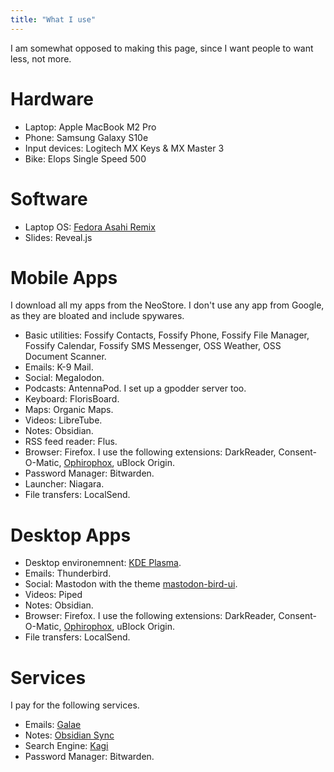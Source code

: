 ```yaml
---
title: "What I use"
---
```


I am somewhat opposed to making this page, since I want people to want less, not more.

# Hardware

- Laptop: Apple MacBook M2 Pro
- Phone: Samsung Galaxy S10e
- Input devices: Logitech MX Keys & MX Master 3
- Bike: Elops Single Speed 500

# Software

- Laptop OS: [Fedora Asahi Remix](https://asahilinux.org/fedora/)
- Slides: Reveal.js

# Mobile Apps

I download all my apps from the NeoStore. I don't use any app from Google, as they are bloated and include spywares.

- Basic utilities: Fossify Contacts, Fossify Phone, Fossify File Manager, Fossify Calendar, Fossify SMS Messenger, OSS Weather, OSS Document Scanner.
- Emails: K-9 Mail.
- Social: Megalodon.
- Podcasts: AntennaPod. I set up a gpodder server too.
- Keyboard: FlorisBoard.
- Maps: Organic Maps.
- Videos: LibreTube.
- Notes: Obsidian.
- RSS feed reader: Flus.
- Browser: Firefox. I use the following extensions: DarkReader, Consent-O-Matic, [Ophirophox](https://ophirofox.ophir.dev/), uBlock Origin.
- Password Manager: Bitwarden.
- Launcher: Niagara.
- File transfers: LocalSend.

# Desktop Apps

- Desktop environemnent: [KDE Plasma](https://kde.org/plasma-desktop/).
- Emails: Thunderbird.
- Social: Mastodon with the theme [mastodon-bird-ui](https://github.com/ronilaukkarinen/mastodon-bird-ui).
- Videos: Piped
- Notes: Obsidian.
- Browser: Firefox. I use the following extensions: DarkReader, Consent-O-Matic, [Ophirophox](https://ophirofox.ophir.dev/), uBlock Origin.
- File transfers: LocalSend.

# Services

I pay for the following services.

- Emails: [Galae](https://www.galae.net/en/)
- Notes: [Obsidian Sync](https://obsidian.md/sync)
- Search Engine: [Kagi](https://kagi.com/settings?p=billing_plan)
- Password Manager: Bitwarden.
